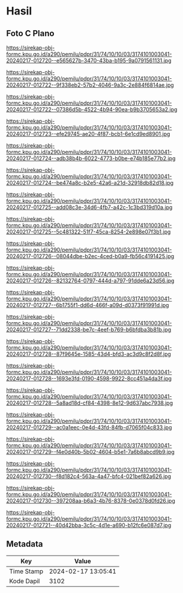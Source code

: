 # Hasil

## Foto C Plano

https://sirekap-obj-formc.kpu.go.id/a290/pemilu/pdpr/31/74/10/10/03/3174101003041-20240217-012720--e565627b-3470-43ba-b195-9a0791561131.jpg

https://sirekap-obj-formc.kpu.go.id/a290/pemilu/pdpr/31/74/10/10/03/3174101003041-20240217-012722--9f338eb2-57b2-4046-9a3c-2e884f6814ae.jpg

https://sirekap-obj-formc.kpu.go.id/a290/pemilu/pdpr/31/74/10/10/03/3174101003041-20240217-012722--07386d5b-4522-4b94-90ea-b9b3705653a2.jpg

https://sirekap-obj-formc.kpu.go.id/a290/pemilu/pdpr/31/74/10/10/03/3174101003041-20240217-012723--efe29745-ae20-4f87-bcb1-6e1cd9ed8901.jpg

https://sirekap-obj-formc.kpu.go.id/a290/pemilu/pdpr/31/74/10/10/03/3174101003041-20240217-012724--adb38b4b-6022-4773-b0be-e74b185e77b2.jpg

https://sirekap-obj-formc.kpu.go.id/a290/pemilu/pdpr/31/74/10/10/03/3174101003041-20240217-012724--be474a8c-b2e5-42a6-a21d-32918db82d18.jpg

https://sirekap-obj-formc.kpu.go.id/a290/pemilu/pdpr/31/74/10/10/03/3174101003041-20240217-012725--add08c3e-34d6-4fb7-a42c-1c3bd319d10a.jpg

https://sirekap-obj-formc.kpu.go.id/a290/pemilu/pdpr/31/74/10/10/03/3174101003041-20240217-012725--5c481322-51f7-45ca-8254-2e898e07f3b1.jpg

https://sirekap-obj-formc.kpu.go.id/a290/pemilu/pdpr/31/74/10/10/03/3174101003041-20240217-012726--08044dbe-b2ec-4ced-b0a9-fb56c4191425.jpg

https://sirekap-obj-formc.kpu.go.id/a290/pemilu/pdpr/31/74/10/10/03/3174101003041-20240217-012726--82132764-0797-444d-a797-91dde6a23d56.jpg

https://sirekap-obj-formc.kpu.go.id/a290/pemilu/pdpr/31/74/10/10/03/3174101003041-20240217-012727--6b1755f1-dd6d-466f-a09d-d0373f91991d.jpg

https://sirekap-obj-formc.kpu.go.id/a290/pemilu/pdpr/31/74/10/10/03/3174101003041-20240217-012727--71dd2338-be7c-4eef-b769-b6bfdba3b81b.jpg

https://sirekap-obj-formc.kpu.go.id/a290/pemilu/pdpr/31/74/10/10/03/3174101003041-20240217-012728--87f9645e-1585-43d4-bfd3-ac3d9c8f2d8f.jpg

https://sirekap-obj-formc.kpu.go.id/a290/pemilu/pdpr/31/74/10/10/03/3174101003041-20240217-012728--1693e3fd-0190-4598-9922-8cc451a4da3f.jpg

https://sirekap-obj-formc.kpu.go.id/a290/pemilu/pdpr/31/74/10/10/03/3174101003041-20240217-012728--5a8ad18d-cf84-4398-8e12-9d637abc7938.jpg

https://sirekap-obj-formc.kpu.go.id/a290/pemilu/pdpr/31/74/10/10/03/3174101003041-20240217-012729--ac0a1eec-0e4d-43fd-84fb-d7065f04c833.jpg

https://sirekap-obj-formc.kpu.go.id/a290/pemilu/pdpr/31/74/10/10/03/3174101003041-20240217-012729--f4e0d40b-5b02-4604-b5e1-7a6b8abcd9b9.jpg

https://sirekap-obj-formc.kpu.go.id/a290/pemilu/pdpr/31/74/10/10/03/3174101003041-20240217-012730--f8d182c4-563a-4a47-bfc4-021bef82a626.jpg

https://sirekap-obj-formc.kpu.go.id/a290/pemilu/pdpr/31/74/10/10/03/3174101003041-20240217-012730--397208aa-b6a3-4b76-8378-0e0378d0fd26.jpg

https://sirekap-obj-formc.kpu.go.id/a290/pemilu/pdpr/31/74/10/10/03/3174101003041-20240217-012721--40d42bba-3c5c-4d1e-a690-b12fc6e087d7.jpg


## Metadata

| Key        | Value               |
| ---------- | ------------------- |
| Time Stamp | 2024-02-17 13:05:41 |
| Kode Dapil | 3102                |



